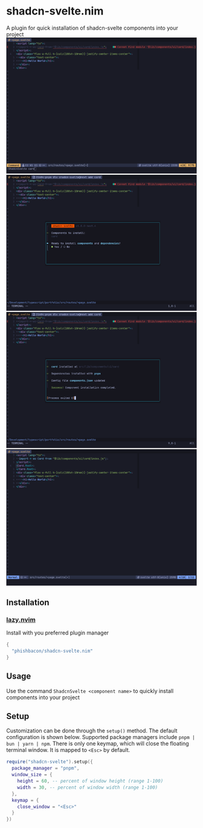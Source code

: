 # shadcn-svelte.nim

A plugin for quick installation of shadcn-svelte components into your project
![Component Not Installed](showcase/error.png)
![Popup](showcase/popup.png)
![Popup Complete](showcase/popup-complete.png)
![Component Available](showcase/component-available.png)

## Installation

### [lazy.nvim](https://github.com/folke/lazy.nvim)

Install with you preferred plugin manager

```lua
{
  "phishbacon/shadcn-svelte.nim"
}
```

## Usage

Use the command ```ShadcnSvelte <component name>``` to quickly install components into your project

## Setup

Customization can be done through the ```setup()``` method. The default configuration is shown below. Supported package managers include ```pnpm | bun | yarn | npm```. There is only one keymap, which will close the floating terminal window. It is mapped to ```<Esc>``` by default.

```lua
require("shadcn-svelte").setup({
  package_manager = "pnpm",
  window_size = {
    height = 60, -- percent of window height (range 1-100)
    width = 30, -- percent of window width (range 1-100)
  },
  keymap = {
    close_window = "<Esc>"
  }
})
```



